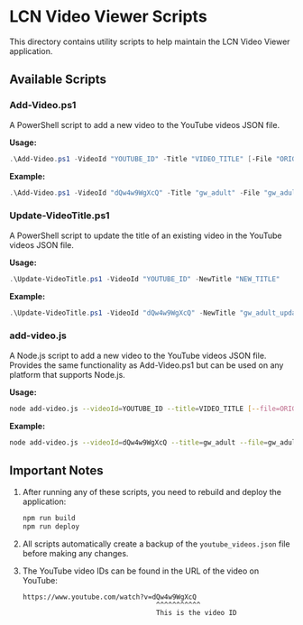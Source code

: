 # LCN Video Viewer Scripts

This directory contains utility scripts to help maintain the LCN Video Viewer application.

## Available Scripts

### Add-Video.ps1

A PowerShell script to add a new video to the YouTube videos JSON file.

**Usage:**
```powershell
.\Add-Video.ps1 -VideoId "YOUTUBE_ID" -Title "VIDEO_TITLE" [-File "ORIGINAL_FILENAME"]
```

**Example:**
```powershell
.\Add-Video.ps1 -VideoId "dQw4w9WgXcQ" -Title "gw_adult" -File "gw_adult"
```

### Update-VideoTitle.ps1

A PowerShell script to update the title of an existing video in the YouTube videos JSON file.

**Usage:**
```powershell
.\Update-VideoTitle.ps1 -VideoId "YOUTUBE_ID" -NewTitle "NEW_TITLE"
```

**Example:**
```powershell
.\Update-VideoTitle.ps1 -VideoId "dQw4w9WgXcQ" -NewTitle "gw_adult_updated"
```

### add-video.js

A Node.js script to add a new video to the YouTube videos JSON file. Provides the same functionality as Add-Video.ps1 but can be used on any platform that supports Node.js.

**Usage:**
```bash
node add-video.js --videoId=YOUTUBE_ID --title=VIDEO_TITLE [--file=ORIGINAL_FILENAME]
```

**Example:**
```bash
node add-video.js --videoId=dQw4w9WgXcQ --title=gw_adult --file=gw_adult
```

## Important Notes

1. After running any of these scripts, you need to rebuild and deploy the application:
   ```powershell
   npm run build
   npm run deploy
   ```

2. All scripts automatically create a backup of the `youtube_videos.json` file before making any changes.

3. The YouTube video IDs can be found in the URL of the video on YouTube:
   ```
   https://www.youtube.com/watch?v=dQw4w9WgXcQ
                                    ^^^^^^^^^^^
                                    This is the video ID
   ``` 